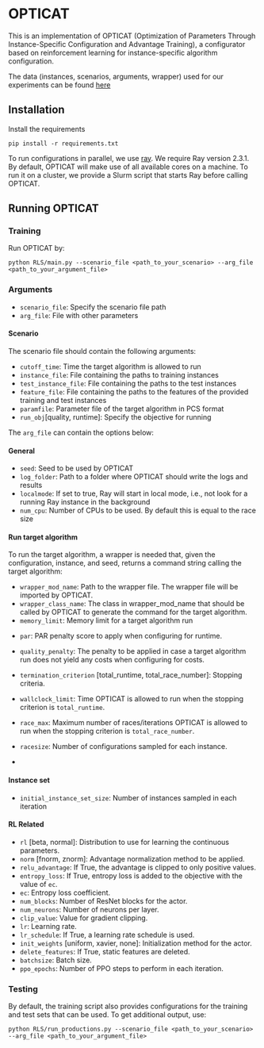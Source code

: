 # OPTICAT
This is an implementation of OPTICAT (Optimization of Parameters Through Instance-Specific Configuration and Advantage Training), a configurator based on reinforcement learning for instance-specific algorithm configuration.

The data (instances, scenarios, arguments, wrapper) used for our experiments can be found [here](https://github.com/EliasSchede/RL4ACData)


## Installation
Install the requirements
```
pip install -r requirements.txt
```

To run configurations in parallel, we use [ray](https://www.ray.io). We require Ray version 2.3.1. By default, OPTICAT will make use of all available cores on a machine. To run it on a cluster, we provide a Slurm script that starts Ray before calling OPTICAT.



## Running OPTICAT

### Training
Run OPTICAT by:
```
python RLS/main.py --scenario_file <path_to_your_scenario> --arg_file <path_to_your_argument_file>
```

### Arguments

+ `scenario_file`: Specify the scenario file path
+ `arg_file`: File with other parameters 


#### Scenario
The scenario file should contain the following arguments:
+ `cutoff_time`: Time the target algorithm is allowed to run
+ `instance_file`: File containing the paths to training instances
+ `test_instance_file`: File containing the paths to the test instances
+ `feature_file`: File containing the paths to the features of the provided training and test instances
+ `paramfile`: Parameter file of the target algorithm in PCS format
+ `run_obj`[quality, runtime]: Specify the objective for running

The `arg_file` can contain the options below:

 #### General
+ `seed`: Seed to be used by OPTICAT
+ `log_folder`: Path to a folder where OPTICAT should write the logs and results
+ `localmode`: If set to true, Ray will start in local mode, i.e., not look for a running Ray instance in the background
+ `num_cpu`: Number of CPUs to be used. By default this is equal to the race size


#### Run target algorithm
To run the target algorithm, a wrapper is needed that, given the configuration, instance, and seed, returns a command string calling the target algorithm:
+ `wrapper_mod_name`: Path to the wrapper file. The wrapper file will be imported by OPTICAT.
+ `wrapper_class_name`: The class in wrapper_mod_name that should be called by OPTICAT to generate the command for the target algorithm.
+ `memory_limit`: Memory limit for a target algorithm run
- `par`: PAR penalty score to apply when configuring for runtime.
- `quality_penalty`: The penalty to be applied in case a target algorithm run does not yield any costs when configuring for costs.

- `termination_criterion` [total_runtime, total_race_number]: Stopping criteria.
- `wallclock_limit`: Time OPTICAT is allowed to run when the stopping criterion is `total_runtime`.
- `race_max`: Maximum number of races/iterations OPTICAT is allowed to run when the stopping criterion is `total_race_number`.

- `racesize`: Number of configurations sampled for each instance.
- 
#### Instance set
+ `initial_instance_set_size`: Number of instances sampled in each iteration

#### RL Related

- `rl` [beta, normal]: Distribution to use for learning the continuous parameters.
- `norm` [fnorm, znorm]: Advantage normalization method to be applied.
- `relu_advantage`: If True, the advantage is clipped to only positive values.
- `entropy_loss`: If True, entropy loss is added to the objective with the value of `ec`.
- `ec`: Entropy loss coefficient.
- `num_blocks`: Number of ResNet blocks for the actor.
- `num_neurons`: Number of neurons per layer.
- `clip_value`: Value for gradient clipping.
- `lr`: Learning rate.
- `lr_schedule`: If True, a learning rate schedule is used.
- `init_weights` [uniform, xavier, none]: Initialization method for the actor. 
- `delete_features`: If True, static features are deleted.
- `batchsize`: Batch size.
- `ppo_epochs`: Number of PPO steps to perform in each iteration. 

### Testing
By default, the training script also provides configurations for the training and test sets that can be used. To get additional output, use:
```
python RLS/run_productions.py --scenario_file <path_to_your_scenario> --arg_file <path_to_your_argument_file>
```











